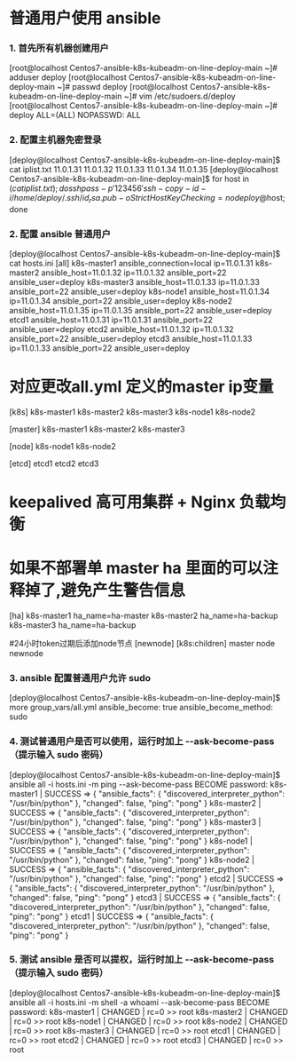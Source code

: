 # 普通用户使用 ansible

### 1. 首先所有机器创建用户

[root@localhost Centos7-ansible-k8s-kubeadm-on-line-deploy-main ~]# adduser deploy
[root@localhost Centos7-ansible-k8s-kubeadm-on-line-deploy-main ~]# passwd deploy
[root@localhost Centos7-ansible-k8s-kubeadm-on-line-deploy-main ~]# vim /etc/sudoers.d/deploy
[root@localhost Centos7-ansible-k8s-kubeadm-on-line-deploy-main ~]# deploy ALL=(ALL) NOPASSWD: ALL


### 2. 配置主机器免密登录
[deploy@localhost Centos7-ansible-k8s-kubeadm-on-line-deploy-main]$ cat iplist.txt 
11.0.1.31
11.0.1.32
11.0.1.33
11.0.1.34
11.0.1.35
[deploy@localhost Centos7-ansible-k8s-kubeadm-on-line-deploy-main]$ for host in $(cat iplist.txt); do     sshpass -p '123456' ssh-copy-id -i /home/deploy/.ssh/id_rsa.pub -o StrictHostKeyChecking=no deploy@$host; done

### 2. 配置 ansible 普通用户

[deploy@localhost Centos7-ansible-k8s-kubeadm-on-line-deploy-main]$ cat hosts.ini 
[all]
k8s-master1 ansible_connection=local  ip=11.0.1.31
k8s-master2 ansible_host=11.0.1.32 ip=11.0.1.32 ansible_port=22 ansible_user=deploy
k8s-master3 ansible_host=11.0.1.33 ip=11.0.1.33 ansible_port=22 ansible_user=deploy
k8s-node1 ansible_host=11.0.1.34 ip=11.0.1.34 ansible_port=22 ansible_user=deploy
k8s-node2 ansible_host=11.0.1.35 ip=11.0.1.35 ansible_port=22 ansible_user=deploy
etcd1 ansible_host=11.0.1.31 ip=11.0.1.31 ansible_port=22 ansible_user=deploy
etcd2 ansible_host=11.0.1.32 ip=11.0.1.32 ansible_port=22 ansible_user=deploy
etcd3 ansible_host=11.0.1.33 ip=11.0.1.33 ansible_port=22 ansible_user=deploy
# 对应更改all.yml 定义的master ip变量
[k8s]
k8s-master1
k8s-master2
k8s-master3
k8s-node1
k8s-node2

[master]
k8s-master1
k8s-master2
k8s-master3

[node]
k8s-node1
k8s-node2

[etcd]
etcd1
etcd2
etcd3

# keepalived 高可用集群 + Nginx 负载均衡

# 如果不部署单 master ha 里面的可以注释掉了,避免产生警告信息
[ha]
k8s-master1 ha_name=ha-master
k8s-master2 ha_name=ha-backup
k8s-master3 ha_name=ha-backup

#24小时token过期后添加node节点
[newnode]
[k8s:children]
master
node
newnode

### 3. ansible 配置普通用户允许 sudo

[deploy@localhost Centos7-ansible-k8s-kubeadm-on-line-deploy-main]$ more group_vars/all.yml 
ansible_become: true
ansible_become_method: sudo

### 4. 测试普通用户是否可以使用，运行时加上 --ask-become-pass（提示输入 sudo 密码）
[deploy@localhost Centos7-ansible-k8s-kubeadm-on-line-deploy-main]$ ansible all -i hosts.ini -m ping --ask-become-pass
BECOME password: 
k8s-master1 | SUCCESS => {
    "ansible_facts": {
        "discovered_interpreter_python": "/usr/bin/python"
    }, 
    "changed": false, 
    "ping": "pong"
}
k8s-master2 | SUCCESS => {
    "ansible_facts": {
        "discovered_interpreter_python": "/usr/bin/python"
    }, 
    "changed": false, 
    "ping": "pong"
}
k8s-master3 | SUCCESS => {
    "ansible_facts": {
        "discovered_interpreter_python": "/usr/bin/python"
    }, 
    "changed": false, 
    "ping": "pong"
}
k8s-node1 | SUCCESS => {
    "ansible_facts": {
        "discovered_interpreter_python": "/usr/bin/python"
    }, 
    "changed": false, 
    "ping": "pong"
}
k8s-node2 | SUCCESS => {
    "ansible_facts": {
        "discovered_interpreter_python": "/usr/bin/python"
    }, 
    "changed": false, 
    "ping": "pong"
}
etcd2 | SUCCESS => {
    "ansible_facts": {
        "discovered_interpreter_python": "/usr/bin/python"
    }, 
    "changed": false, 
    "ping": "pong"
}
etcd3 | SUCCESS => {
    "ansible_facts": {
        "discovered_interpreter_python": "/usr/bin/python"
    }, 
    "changed": false, 
    "ping": "pong"
}
etcd1 | SUCCESS => {
    "ansible_facts": {
        "discovered_interpreter_python": "/usr/bin/python"
    }, 
    "changed": false, 
    "ping": "pong"
}


### 5. 测试 ansible 是否可以提权，运行时加上 --ask-become-pass（提示输入 sudo 密码）
[deploy@localhost Centos7-ansible-k8s-kubeadm-on-line-deploy-main]$ ansible all -i hosts.ini -m shell -a whoami --ask-become-pass
BECOME password: 
k8s-master1 | CHANGED | rc=0 >>
root
k8s-master2 | CHANGED | rc=0 >>
root
k8s-node1 | CHANGED | rc=0 >>
root
k8s-node2 | CHANGED | rc=0 >>
root
k8s-master3 | CHANGED | rc=0 >>
root
etcd1 | CHANGED | rc=0 >>
root
etcd2 | CHANGED | rc=0 >>
root
etcd3 | CHANGED | rc=0 >>
root
